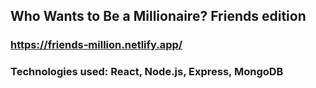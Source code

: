 ## Who Wants to Be a Millionaire? Friends edition

### https://friends-million.netlify.app/

### Technologies used: React, Node.js, Express, MongoDB